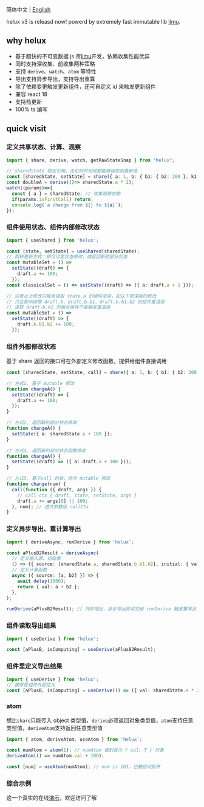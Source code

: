 简体中文 | [English](./README.en.md)

helux v3 is releasd now! powerd by extremely fast immutable lib [limu](https://tnfe.github.io/limu/).

## why helux

- 基于超快的不可变数据 js 库[limu](https://tnfe.github.io/limu/)开发，依赖收集性能优异
- 同时支持深收集、前收集两种策略
- 支持 `derive`、`watch`、`atom` 等特性
- 导出支持异步导出，支持导出重算
- 除了依赖变更触发更新组件，还可自定义 id 来触发更新组件
- 兼容 react 18
- 支持热更新
- 100% ts 编写

## quick visit

### 定义共享状态、计算、观察

```ts
import { share, derive, watch, getRawStateSnap } from "helux";

// sharedState 稳定引用，无论何时何地都能够读取到最新值
const [sharedState, setState] = share({ a: 1, b: { b1: { b2: 200 }, k1: { k2: 100} } });
const doubleA = derive(()=> sharedState.a * 2);
watch((params)=>{
  const { a } = sharedState; // 收集观察依赖
  if(params.isFirstCall) return;
  console.log(`a change from ${} to ${a}`);
});
```

### 组件使用状态、组件内部修改状态

```ts
import { useShared } from 'helux';

const [state, setState] = useShared(sharedState);
// 两种更新方式：即可可变状态修改，或返回新的部分状态
const mutableSet = () =>
  setState((draft) => {
    draft.a += 100;
  });
const classicalSet = () => setState((draft) => ({ a: draft.a + 1 }));

// 注意以上修改只触发读取 state.a 的组件渲染，如以下更深层的修改
// 只会影响读取 draft.b、draft.b.b1、draft.b.b1.b2 的组件重渲染
// 读取 draft.b.k1 的相关组件不会触发重渲染
const mutableSet = () =>
  setState((draft) => {
    draft.b.b1.b2 += 100;
  });
```

### 组件外部修改状态

基于 share 返回的接口可在外部定义修改函数，提供给组件直接调用

```ts
const [sharedState, setState, call] = share({ a: 1, b: { b1: { b2: 200 }, k1: { k2: 100 } } });

// 方式1, 基于 mutable 修改
function changeA() {
  setState((draft) => {
    draft.a += 100;
  });
}

// 方式2, 返回新的部分状态修改
function changeA() {
  setState({ a: sharedState.a + 100 });
}

// 方式3, 返回新的部分状态函数修改
function changeA() {
  setState((draft) => ({ a: draft.a + 100 }));
}

// 方式3, 基于call 封装，结合 mutable 修改
function change(num) {
  call(function ({ draft, args }) {
    // call ctx { draft, state, setState, args }
    draft.a += args[0] || 100;
  }, num); // 透传参数给 callCtx
}
```

### 定义异步导出、重计算导出

```ts
import { deriveAsync, runDerive } from 'helux';

const aPlusB2Result = deriveAsync(
  // 定义输入源、初始值
  () => ({ source: [sharedState.a, sharedState.b.b1.b2], initial: { val: 0 } }),
  // 定义计算函数
  async ({ source: [a, b2] }) => {
    await delay(1000);
    return { val: a + b2 };
  },
);

runDerive(aPlusB2Result); // 同步导出、异步导出即可交给 runDerive 触发重导出
```

### 组件读取导出结果

```ts
import { useDerive } from 'helux';

const [aPlusB, isComputing] = useDerive(aPlusB2Result);
```

### 组件里定义导出结果

```ts
import { useDerive } from 'helux';
// 推荐在组件外部定义
const [aPlusB, isComputing] = useDerive(() => ({ val: sharedState.a * 2 }));
```

### atom

想比`share`只能传入 object 类型值，`derive`必须返回对象类型值，`atom`支持任意类型值，`deriveAtom`支持返回任意类型值

```ts
import { atom, deriveAtom, useAtom } from 'helux';

const numAtom = atom(1); // numAtom 被封装为 { val: T } 对象
deriveAtom(() => numAtom.val + 100);

const [num] = useAtom(numAtom); // num is 101，已被自动拆开
```

### 综合示例

这一个真实的在线[演示](https://codesandbox.io/s/distracted-cloud-2xrvpw)，欢迎访问了解
